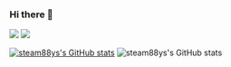 ### Hi there 👋

<!--
**steam88ys/steam88ys** is a ✨ _special_ ✨ repository because its `README.md` (this file) appears on your GitHub profile.

Here are some ideas to get you started:

- 🔭 I’m currently working on ...
- 🌱 I’m currently learning ...
- 👯 I’m looking to collaborate on ...
- 🤔 I’m looking for help with ...
- 💬 Ask me about ...
- 📫 How to reach me: ...
- 😄 Pronouns: ...
- ⚡ Fun fact: ...
--><p align="center">
  
<a href="mailto:s2102@e-mirim.hs.kr" target="_blank"><img src="https://img.shields.io/badge/Gmail-Color=red?style=flat-square&logo=Gmail&logoColor=white"/></a>
<img src="https://img.shields.io/badge/HTML5-E34F26?style=flat-square&logo=HTML5&logoColor=white" />
  
[![steam88ys's GitHub stats](https://github-readme-stats.vercel.app/api?username=steam88ys)](https://github.com/steam88ys/github-readme-stats)
![steam88ys's GitHub stats](https://github-readme-stats.vercel.app/api?username=steam88ys&show_icons=true&theme=dark)
  
</p>
